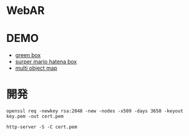 # WebAR

# DEMO
- [green box](https://yuki-sakaguchi.github.io/web-ar/public/random_object/)
- [surper mario hatena box](https://yuki-sakaguchi.github.io/web-ar/public/super_mario/)
- [multi object map](https://yuki-sakaguchi.github.io/web-ar/public/multi_object_map/)

# 開発
```
openssl req -newkey rsa:2048 -new -nodes -x509 -days 3650 -keyout key.pem -out cert.pem
```

```
http-server -S -C cert.pem
```
 